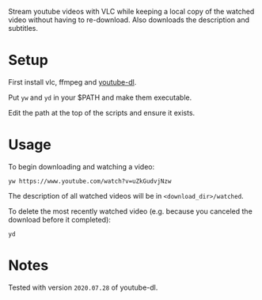 Stream youtube videos with VLC while keeping a local copy of the watched video without having to re-download. Also downloads the description and subtitles.

# Setup

First install vlc, ffmpeg and [youtube-dl](https://youtube-dl.org/).

Put `yw` and `yd` in your $PATH and make them executable.

Edit the path at the top of the scripts and ensure it exists.

# Usage

To begin downloading and watching a video:

```
yw https://www.youtube.com/watch?v=uZkGudvjNzw
```

The description of all watched videos will be in `<download_dir>/watched`.

To delete the most recently watched video (e.g. because you canceled the download before it completed):

```
yd
```

# Notes

Tested with version `2020.07.28` of youtube-dl.


